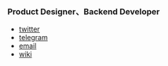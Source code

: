 ### Product Designer、Backend Developer

- [twitter](https://twitter.com/hjlarry)
- [telegram](https://t.me/hjlarry)
- [email](mailto:ultrahe@gmail.com)
- [wiki](https://hjlarry.github.io/)
